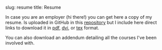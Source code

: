 slug: resume
title: Resume

In case you are an employer (hi there!) you can get here a copy of my resume. Is uploaded in GitHub in this [repository](https://github.com/SebastianTorrente/MasterCV) but I include here direct links to download it in [pdf][1], [dvi][2], or [tex][3] format.

[1]: |filename|/resume/SebastianTorrenteCV.pdf
[2]: |filename|/resume/SebastianTorrenteCV.dvi
[3]: |filename|/resume/SebastianTorrenteCV.tex

You can also download an addendum detailing all the courses I've been involved with.

[4]: |filename|/resume/Addendum_I_Education.pdf
[5]: |filename|/resume/Addendum_I_Education.dvi
[6]: |filename|/resume/Addendum_I_Education.tex